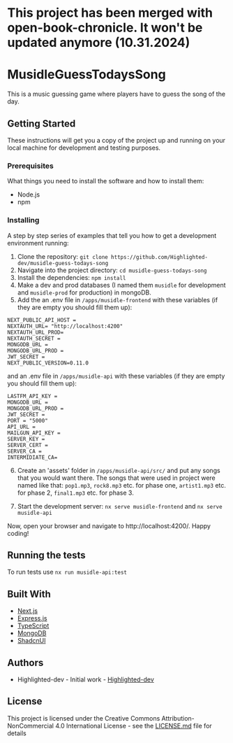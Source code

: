 # This project has been merged with open-book-chronicle. It won't be updated anymore (10.31.2024)

# MusidleGuessTodaysSong

This is a music guessing game where players have to guess the song of the day.

## Getting Started

These instructions will get you a copy of the project up and running on your local machine for development and testing purposes.

### Prerequisites

What things you need to install the software and how to install them:

- Node.js
- npm

### Installing

A step by step series of examples that tell you how to get a development environment running:

1. Clone the repository: `git clone https://github.com/Highlighted-dev/musidle-guess-todays-song`
2. Navigate into the project directory: `cd musidle-guess-todays-song`
3. Install the dependencies: `npm install`
4. Make a dev and prod databases (I named them `musidle` for development and `musidle-prod` for production) in mongoDB.
5. Add the an .env file in `/apps/musidle-frontend` with these variables (if they are empty you should fill them up):

```
NEXT_PUBLIC_API_HOST =
NEXTAUTH_URL= "http://localhost:4200"
NEXTAUTH_URL_PROD=
NEXTAUTH_SECRET =
MONGODB_URL =
MONGODB_URL_PROD =
JWT_SECRET =
NEXT_PUBLIC_VERSION=0.11.0
```

and an .env file in `/apps/musidle-api` with these variables (if they are empty you should fill them up):

```
LASTFM_API_KEY =
MONGODB_URL =
MONGODB_URL_PROD =
JWT_SECRET =
PORT = "5000"
API_URL =
MAILGUN_API_KEY =
SERVER_KEY =
SERVER_CERT =
SERVER_CA =
INTERMIDIATE_CA=
```

6. Create an 'assets' folder in `/apps/musidle-api/src/` and put any songs that you would want there. The songs that were used in project were named like that: `pop1.mp3`, `rock8.mp3` etc. for phase one, `artist1.mp3` etc. for phase 2, `final1.mp3` etc. for phase 3.

7. Start the development server: `nx serve musidle-frontend` and `nx serve musidle-api`

Now, open your browser and navigate to http://localhost:4200/. Happy coding!

## Running the tests

To run tests use `nx run musidle-api:test`

## Built With

- [Next.js](https://nextjs.org/)
- [Express.js](https://expressjs.com/)
- [TypeScript](https://www.typescriptlang.org/)
- [MongoDB](https://www.mongodb.com/)
- [ShadcnUI](https://ui.shadcn.com/)

## Authors

- Highlighted-dev - Initial work - [Highlighted-dev](https://github.com/Highlighted-dev)

## License

This project is licensed under the Creative Commons Attribution-NonCommercial 4.0 International License - see the [LICENSE.md](LICENSE.md) file for details
